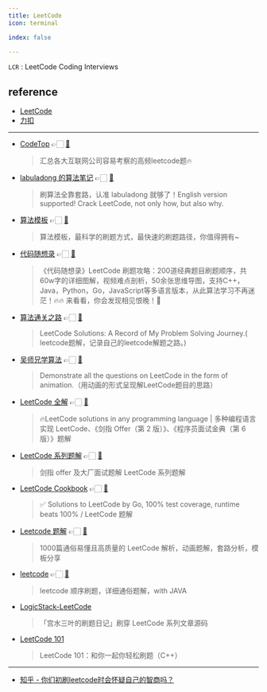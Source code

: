 ```yaml
---
title: LeetCode
icon: terminal

index: false

---
```


`LCR` : LeetCode Coding Interviews

<!-- more -->

## reference

- [LeetCode](https://leetcode.com)
- [力扣](https://leetcode.cn)

------

- [CodeTop](https://codetop.cc/home) 👉🏻 [🐙](https://github.com/afatcoder/LeetcodeTop)
    > 汇总各大互联网公司容易考察的高频leetcode题🔥
- [labuladong 的算法笔记](https://labuladong.github.io/algo) 👉🏻 [🐙](https://github.com/labuladong/fucking-algorithm)
    > 刷算法全靠套路，认准 labuladong 就够了！English version supported! Crack LeetCode, not only how, but also why.
- [算法模板](https://greyireland.gitbook.io/algorithm-pattern) 👉🏻 [🐙](https://github.com/greyireland/algorithm-pattern)
    > 算法模板，最科学的刷题方式，最快速的刷题路径，你值得拥有~
- [代码随想录](https://programmercarl.com) 👉🏻 [🐙](https://github.com/youngyangyang04/leetcode-master)
    > 《代码随想录》LeetCode 刷题攻略：200道经典题目刷题顺序，共60w字的详细图解，视频难点剖析，50余张思维导图，支持C++，Java，Python，Go，JavaScript等多语言版本，从此算法学习不再迷茫！🔥🔥 来看看，你会发现相见恨晚！🚀
- [算法通关之路](https://leetcode-solution-leetcode-pp.gitbook.io/leetcode-solution) 👉🏻 [🐙](https://github.com/azl397985856/leetcode)
    > LeetCode Solutions: A Record of My Problem Solving Journey.( leetcode题解，记录自己的leetcode解题之路。)
- [吴师兄学算法](https://blog.algomooc.com) 👉🏻 [🐙](https://github.com/MisterBooo/LeetCodeAnimation)
    > Demonstrate all the questions on LeetCode in the form of animation.（用动画的形式呈现解LeetCode题目的思路）
- [LeetCode 全解](https://doocs.github.io/leetcode) 👉🏻 [🐙](https://github.com/doocs/leetcode)
    > 🔥LeetCode solutions in any programming language | 多种编程语言实现 LeetCode、《剑指 Offer（第 2 版）》、《程序员面试金典（第 6 版）》题解
- [LeetCode 系列题解](https://leetcode.hi-dhl.com) 👉🏻 [🐙](https://github.com/hi-dhl/Leetcode-Solutions-with-Java-And-Kotlin)
    > 剑指 offer 及大厂面试题解 LeetCode 系列题解
- [LeetCode Cookbook](https://books.halfrost.com/leetcode) 👉🏻 [🐙](https://github.com/halfrost/LeetCode-Go)
    > ✅ Solutions to LeetCode by Go, 100% test coverage, runtime beats 100% / LeetCode 题解
- [Leetcode 题解](https://fuxuemingzhu.cn/leetcode) 👉🏻 [🐙](https://github.com/fuxuemingzhu/Leetcode-Solution-All)
    > 1000篇通俗易懂且高质量的 LeetCode 解析，动画题解，套路分析，模板分享
- [leetcode](https://leetcode.wang) 👉🏻 [🐙](https://github.com/wind-liang/leetcode)
    > leetcode 顺序刷题，详细通俗题解，with JAVA
- [LogicStack-LeetCode](https://github.com/SharingSource/LogicStack-LeetCode)
    > 「宫水三叶的刷题日记」刷穿 LeetCode 系列文章源码
- [LeetCode 101](https://github.com/changgyhub/leetcode_101)
    > LeetCode 101：和你一起你轻松刷题（C++）

------

- [知乎 - 你们初刷leetcode时会怀疑自己的智商吗？](https://www.zhihu.com/question/388971497)